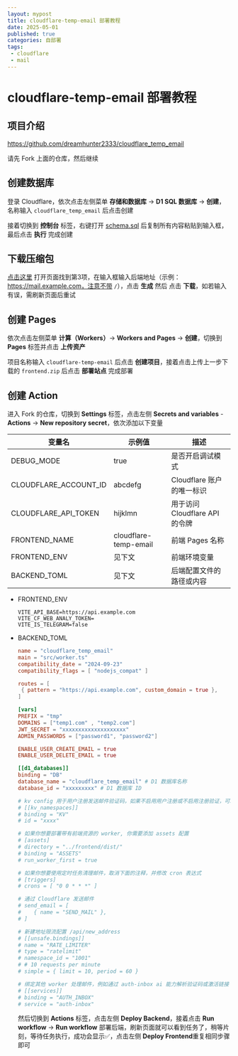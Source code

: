 ```yaml
---
layout: mypost
title: cloudflare-temp-email 部署教程
date: 2025-05-01
published: true
categories: 自部署
tags: 
 - cloudflare
 - mail
---
```


# cloudflare-temp-email 部署教程

## 项目介绍

https://github.com/dreamhunter2333/cloudflare_temp_email

请先 Fork 上面的仓库，然后继续

## 创建数据库

登录 Cloudflare，依次点击左侧菜单 **存储和数据库** → **D1 SQL 数据库** → **创建**，名称输入 `cloudflare_temp_email` 后点击创建

接着切换到 **控制台** 标签，右键打开 [schema.sql](https://raw.githubusercontent.com/dreamhunter2333/cloudflare_temp_email/main/db/schema.sql) 后复制所有内容粘贴到输入框，最后点击 **执行** 完成创建

## 下载压缩包

[点击这里](https://temp-mail-docs.awsl.uk/zh/guide/ui/pages.html) 打开页面找到第3项，在输入框输入后端地址（示例：https://mail.example.com，注意不带 `/`），点击 **生成** 然后 点击 **下载**，如若输入有误，需刷新页面后重试

## 创建 Pages

依次点击左侧菜单 **计算（Workers）**→  **Workers and Pages** → **创建**，切换到 **Pages** 标签并点击 **上传资产**

项目名称输入 `cloudflare-temp-email` 后点击 **创建项目**，接着点击上传上一步下载的 `frontend.zip` 后点击 **部署站点** 完成部署

## 创建 Action

进入 Fork 的仓库，切换到 **Settings** 标签，点击左侧 **Secrets and variables** - **Actions** → **New repository secret**，依次添加以下变量

| 变量名                | 示例值                | 描述                           |
| --------------------- | --------------------- | ------------------------------ |
| DEBUG_MODE            | true                  | 是否开启调试模式               |
| CLOUDFLARE_ACCOUNT_ID | abcdefg               | Cloudflare 账户的唯一标识      |
| CLOUDFLARE_API_TOKEN  | hijklmn               | 用于访问 Cloudflare API 的令牌 |
| FRONTEND_NAME         | cloudflare-temp-email | 前端 Pages 名称                |
| FRONTEND_ENV          | 见下文                | 前端环境变量                   |
| BACKEND_TOML          | 见下文                | 后端配置文件的路径或内容       |
- FRONTEND_ENV

  ```
  VITE_API_BASE=https://api.example.com
  VITE_CF_WEB_ANALY_TOKEN=
  VITE_IS_TELEGRAM=false
  ```

- BACKEND_TOML

  ```toml
  name = "cloudflare_temp_email"
  main = "src/worker.ts"
  compatibility_date = "2024-09-23"
  compatibility_flags = [ "nodejs_compat" ]
  
  routes = [
   { pattern = "https://api.example.com", custom_domain = true },
  ]
  
  [vars]
  PREFIX = "tmp"
  DOMAINS = ["temp1.com" , "temp2.com"]
  JWT_SECRET = "xxxxxxxxxxxxxxxxxxxx"
  ADMIN_PASSWORDS = ["password1", "password2"]
  
  ENABLE_USER_CREATE_EMAIL = true
  ENABLE_USER_DELETE_EMAIL = true
  
  [[d1_databases]]
  binding = "DB"
  database_name = "cloudflare_temp_email" # D1 数据库名称
  database_id = "xxxxxxxxx" # D1 数据库 ID
  
  # kv config 用于用户注册发送邮件验证码，如果不启用用户注册或不启用注册验证，可以不配置
  # [[kv_namespaces]]
  # binding = "KV"
  # id = "xxxx"
  
  # 如果你想要部署带有前端资源的 worker, 你需要添加 assets 配置
  # [assets]
  # directory = "../frontend/dist/"
  # binding = "ASSETS"
  # run_worker_first = true
  
  # 如果你想要使用定时任务清理邮件，取消下面的注释，并修改 cron 表达式
  # [triggers]
  # crons = [ "0 0 * * *" ]
  
  # 通过 Cloudflare 发送邮件
  # send_email = [
  #    { name = "SEND_MAIL" },
  # ]
  
  # 新建地址限流配置 /api/new_address
  # [[unsafe.bindings]]
  # name = "RATE_LIMITER"
  # type = "ratelimit"
  # namespace_id = "1001"
  # # 10 requests per minute
  # simple = { limit = 10, period = 60 }
  
  # 绑定其他 worker 处理邮件，例如通过 auth-inbox ai 能力解析验证码或激活链接
  # [[services]]
  # binding = "AUTH_INBOX"
  # service = "auth-inbox"
  ```

  然后切换到 **Actions** 标签，点击左侧 **Deploy Backend**，接着点击 **Run workflow** → **Run workflow** 部署后端，刷新页面就可以看到任务了，稍等片刻，等待任务执行，成功会显示✅，点击左侧 **Deploy Frontend**重复相同步骤即可
